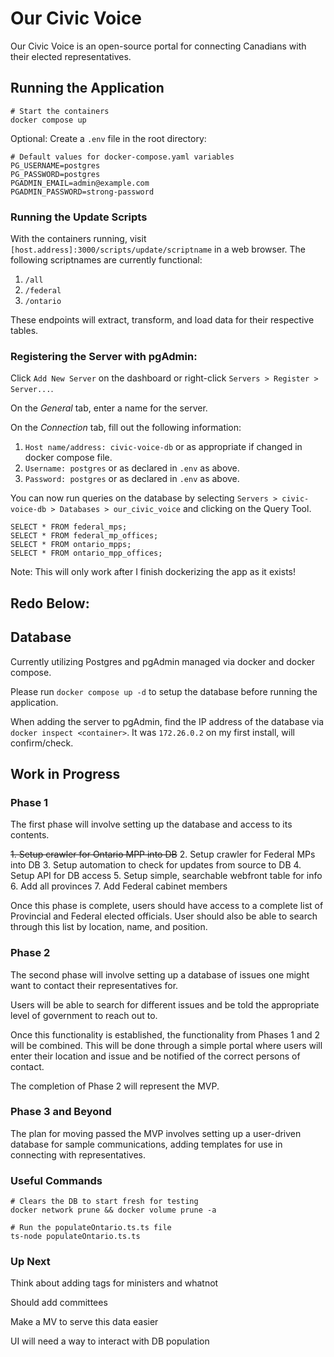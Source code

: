 # Our Civic Voice

Our Civic Voice is an open-source portal for connecting Canadians with their elected representatives. 

## Running the Application

```
# Start the containers
docker compose up
```

Optional: Create a `.env` file in the root directory:

```
# Default values for docker-compose.yaml variables
PG_USERNAME=postgres
PG_PASSWORD=postgres
PGADMIN_EMAIL=admin@example.com
PGADMIN_PASSWORD=strong-password
```

### Running the Update Scripts

With the containers running, visit `[host.address]:3000/scripts/update/scriptname` in a web browser. The following scriptnames are currently functional:

1. `/all` 
2. `/federal`
3. `/ontario`

These endpoints will extract, transform, and load data for their respective tables.

### Registering the Server with pgAdmin:

Click `Add New Server` on the dashboard or right-click `Servers > Register > Server...`.

On the *General* tab, enter a name for the server.

On the *Connection* tab, fill out the following information:
1. `Host name/address: civic-voice-db` or as appropriate if changed in docker compose file.
2. `Username: postgres` or as declared in `.env` as above.
3. `Password: postgres` or as declared in `.env` as above.

You can now run queries on the database by selecting `Servers > civic-voice-db > Databases > our_civic_voice` and clicking on the Query Tool.

```
SELECT * FROM federal_mps;
SELECT * FROM federal_mp_offices;
SELECT * FROM ontario_mpps;
SELECT * FROM ontario_mpp_offices;
```

Note: This will only work after I finish dockerizing the app as it exists!

## Redo Below:

## Database

Currently utilizing Postgres and pgAdmin managed via docker and docker compose. 

Please run `docker compose up -d` to setup the database before running the application.

When adding the server to pgAdmin, find the IP address of the database via `docker inspect <container>`. It was `172.26.0.2` on my first install, will confirm/check.

## Work in Progress

### Phase 1

The first phase will involve setting up the database and access to its contents. 

~~1. Setup crawler for Ontario MPP into DB~~
2. Setup crawler for Federal MPs into DB
3. Setup automation to check for updates from source to DB
4. Setup API for DB access
5. Setup simple, searchable webfront table for info
6. Add all provinces
7. Add Federal cabinet members

Once this phase is complete, users should have access to a complete list of Provincial and Federal elected officials. User should also be able to search through this list by location, name, and position. 

### Phase 2

The second phase will involve setting up a database of issues one might want to contact their representatives for. 

Users will be able to search for different issues and be told the appropriate level of government to reach out to. 

Once this functionality is established, the functionality from Phases 1 and 2 will be combined. This will be done through a simple portal where users will enter their location and issue and be notified of the correct persons of contact. 

The completion of Phase 2 will represent the MVP.

### Phase 3 and Beyond

The plan for moving passed the MVP involves setting up a user-driven database for sample communications, adding templates for use in connecting with representatives. 

### Useful Commands

```
# Clears the DB to start fresh for testing
docker network prune && docker volume prune -a
```

```
# Run the populateOntario.ts.ts file
ts-node populateOntario.ts.ts
```

### Up Next

Think about adding tags for ministers and whatnot

Should add committees

Make a MV to serve this data easier

UI will need a way to interact with DB population
